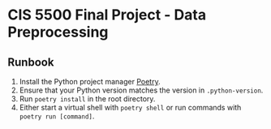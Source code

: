 # CIS 5500 Final Project - Data Preprocessing

## Runbook
1. Install the Python project manager [Poetry](https://python-poetry.org/).
2. Ensure that your Python version matches the version in `.python-version`.
3. Run `poetry install` in the root directory.
4. Either start a virtual shell with `poetry shell` or run commands with `poetry run [command]`.

